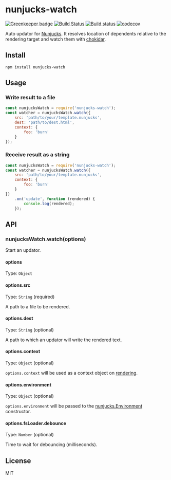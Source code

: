 # nunjucks-watch

[![Greenkeeper badge](https://badges.greenkeeper.io/kei-ito/nunjucks-watch.svg)](https://greenkeeper.io/)
[![Build Status](https://travis-ci.org/kei-ito/nunjucks-watch.svg?branch=master)](https://travis-ci.org/kei-ito/nunjucks-watch)
[![Build status](https://ci.appveyor.com/api/projects/status/github/kei-ito/nunjucks-watch?branch=master&svg=true)](https://ci.appveyor.com/project/kei-ito/nunjucks-watch/branch/master)
[![codecov](https://codecov.io/gh/kei-ito/nunjucks-watch/branch/master/graph/badge.svg)](https://codecov.io/gh/kei-ito/nunjucks-watch)

Auto updator for [Nunjucks](https://mozilla.github.io/nunjucks/).
It resolves location of dependents relative to the rendering target and watch them with [chokidar](https://github.com/paulmillr/chokidar).

## Install

```
npm install nunjucks-watch
```

## Usage

### Write result to a file

```javascript
const nunjucksWatch = require('nunjucks-watch');
const watcher = nunjucksWatch.watch({
	src: 'path/to/your/template.nunjucks',
	dest: 'path/to/dest.html',
	context: {
		foo: 'burn'
	}
});
```

### Receive result as a string

```javascript
const nunjucksWatch = require('nunjucks-watch');
const watcher = nunjucksWatch.watch({
	src: 'path/to/your/template.nunjucks',
	context: {
		foo: 'burn'
	}
})
	.on('update', function (rendered) {
		console.log(rendered);
	});
```

## API

### nunjucksWatch.watch(options)

Start an updator.

#### options

Type: `Object`

#### options.src

Type: `String` (required)

A path to a file to be rendered.

#### options.dest

Type: `String` (optional)

A path to which an updator will write the rendered text.

#### options.context

Type: `Object` (optional)

`options.context` will be used as a context object on [rendering](https://mozilla.github.io/nunjucks/api.html#render).
#### options.environment

Type: `Object` (optional)

`options.environment` will be passed to the [nunjucks.Environment](https://mozilla.github.io/nunjucks/api.html#constructor) constructor.

#### options.fsLoader.debounce

Type: `Number` (optional)

Time to wait for debouncing (milliseconds).

## License

MIT
